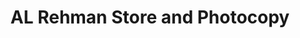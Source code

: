 ---
title: "AL Rehman Store and Photocopy"
url: /karachi/al-rehman-store-and-photocopy/
shop: books
---